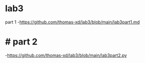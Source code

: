 # lab3
part 1
-https://github.com/thomas-xd/lab3/blob/main/lab3part1.md
# # part 2
-https://github.com/thomas-xd/lab3/blob/main/lab3part2.py
